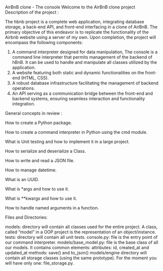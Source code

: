 AirBnB clone - The console
Welcome to the AirBnB clone project
Description of the project :

The hbnb project  is a complete web application, integrating database storage, a back-end API, and front-end interfacing in a clone of AirBnB. The primary objective of this endeavor is to replicate the functionality of the Airbnb website using a server of my own. Upon completion, the project will encompass the following components:

1. A command interpreter designed for data manipulation, The console is a command line interpreter that permits management of the backend of hBnB. It can be used to handle and manipulate all classes utilized by the application.
2. A website featuring both static and dynamic functionalities on the front-end (HTML, CSS).
3. A robust database infrastructure facilitating the management of backend operations.
4. An API serving as a communication bridge between the front-end and backend systems, ensuring seamless interaction and functionality integration.

General concepts in review : 

How to create a Python package.

How to create a command interpreter in Python using the cmd module.

What is Unit testing and how to implement it in a large project.

How to serialize and deserialize a Class.

How to write and read a JSON file.

How to manage datetime.

What is an UUID.

What is *args and how to use it.

What is **kwargs and how to use it.

How to handle named arguments in a function.

Files and Directories:

models: directory will contain all classes used for the entire project. A class, called “model” in a OOP project is the representation of an object/instance.
tests: directory will contain all unit tests.
console.py: file is the entry point of our command interpreter.
models/base_model.py: file is the base class of all our models. It contains common elements:
attributes: id, created_at and updated_at
methods: save() and to_json()
models/engine directory will contain all storage classes (using the same prototype). For the moment you will have only one: file_storage.py.





